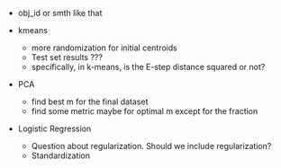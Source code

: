 - obj_id or smth like that


- kmeans
    - more randomization for initial centroids
    - Test set results ???
    - specifically, in k-means, is the E-step distance squared or not?


- PCA
    - find best m for the final dataset
    - find some metric maybe for optimal m except for the fraction


- Logistic Regression
    - Question about regularization. Should we include regularization?
    - Standardization